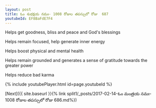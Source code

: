 ```yaml
---
layout: post
title: ఓం శుభక్షయ నమః- 1008 రోజుల తపస్సులో రోజు  687
youtubeId: EF8BaFdE7F4
---
```

 
 
Helps get goodness, bliss and peace and God's blessings
 
Helps remain focused, help generate inner energy 
 
Helps boost physical and mental health 
 
Helps remain grounded and generates a sense of gratitude towards the greater power 
 
Helps reduce bad karma
 
 
 
 


{% include youtubePlayer.html id=page.youtubeId %}
 
[Next]({{ site.baseurl }}{% link  split1/_posts/2017-02-14-ఓం మంత్రయ నమః- 1008 రోజుల తపస్సులో రోజు  686.md%})
 
